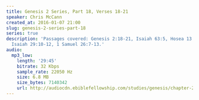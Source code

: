 ```yaml
---
title: Genesis 2 Series, Part 18, Verses 18-21
speaker: Chris McCann
created_at: 2016-01-07 21:00
slug: genesis-2-series-part-18
series: true
description: 'Passages covered: Genesis 2:18-21, Isaiah 63:5, Hosea 13:9, Acts 20:8-9,
  Isaiah 29:10-12, 1 Samuel 26:7-13.'
audio:
  mp3_low:
    length: '29:45'
    bitrate: 32 Kbps
    sample_rate: 22050 Hz
    size: 6.8 MB
    size_bytes: 7140342
    url: http://audiocdn.ebiblefellowship.com/studies/genesis/chapter-2/2016.01.07_McCann_-_Genesis_2_Series_Part_18.mp3
---
```

